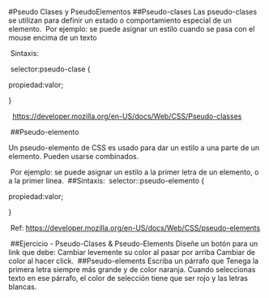 #Pseudo Clases y PseudoElementos
##Pseudo-clases
Las pseudo-clases se utilizan para definir un estado o comportamiento especial de un elemento.
​
Por ejemplo: se puede asignar un estilo cuando se pasa con el mouse encima de un texto

​
Sintaxis:

​
selector:pseudo-clase {

propiedad:valor;

}

​
​
https://developer.mozilla.org/en-US/docs/Web/CSS/Pseudo-classes

​
##Pseudo-elemento

Un pseudo-elemento de CSS es usado para dar un estilo a una parte de un elemento. Pueden usarse combinados.

​
Por ejemplo: se puede asignar un estilo a la primer letra de un elemento, o a la primer línea.
​
##Sintaxis:
​
selector::pseudo-elemento {

propiedad:valor;

}
​

​
Ref: https://developer.mozilla.org/en-US/docs/Web/CSS/pseudo-elements

​
##Ejercicio - Pseudo-Clases & Pseudo-Elements
Diseñe un botón para un link que debe:
Cambiar levemente su color al pasar por arriba
Cambiar de color al hacer click.
​
##Pseudo-elements
Escriba un párrafo que
Tenega la primera letra siempre más grande y de color naranja.
Cuando seleccionas texto en ese párrafo, el color de selección tiene que ser rojo y las letras blancas.
